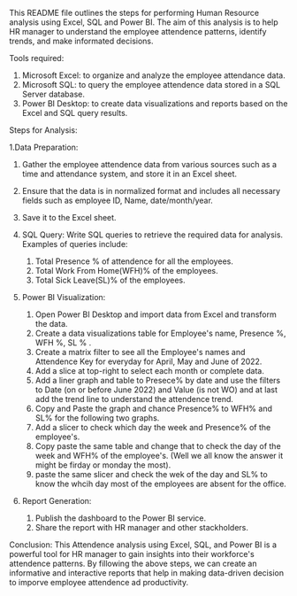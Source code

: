 This README file outlines the steps for performing Human Resource analysis using Excel, SQL and Power BI. The aim of this analysis is to help HR manager to understand the employee attendence patterns, identify trends, and make informated decisions.

Tools required:

1. Microsoft Excel: to organize and analyze the employee attendance data.
2. Microsoft SQL: to query the employee attendence data stored in a SQL Server database.
3. Power BI Desktop: to create data visualizations and reports based on the Excel and SQL query results.

Steps for Analysis:

1.Data Preparation:
  1. Gather the employee attendence data from various sources such as a time and attendance system, and store it in an Excel sheet.
  2. Ensure that the data is in normalized format and includes all necessary fields such as employee ID, Name, date/month/year.
  3. Save it to the Excel sheet.

2. SQL Query:
 Write SQL queries to retrieve the required data for analysis.
      Examples of queries include:
      1. Total Presence % of attendence for all the employees.
      2. Total Work From Home(WFH)% of the employees.
      3. Total Sick Leave(SL)% of the employees.
    
3. Power BI Visualization:
    1. Open Power BI Desktop and import data from Excel and transform the data.
    2. Create a data visualizations table for Employee's name, Presence %, WFH %, SL % .
    3. Create a matrix filter to see all the Employee's names and Attendence Key for everyday for April, May and June of 2022.
    4. Add a slice at top-right to select each month or complete data.
    5. Add a liner graph and table to Presece% by date and use the filters to Date (on or before June 2022) and Value   (is not WO) and at last add the trend                  line to understand the attendence trend. 
    6. Copy and Paste the graph and chance Presence% to WFH% and SL% for the following two graphs.
    7. Add a slicer to check which day the week and Presence% of the employee's.
    8. Copy paste the same table and change that to check the day of the week and WFH% of the employee's. (Well we all        know the answer it might be firday or             monday the most).
    9. paste the same slicer and check the wek of the day and SL% to know the whcih day most of the employees are            absent for the office.
    
4. Report Generation:

    1. Publish the dashboard to the Power BI service.
    2. Share the report with HR manager and other stackholders.
     
Conclusion:
         This Attendence analysis using Excel, SQL, and Power BI is a powerful tool for HR manager to gain insights into their workforce's attendence patterns. By fillowing the above steps, we can create an informative and interactive reports that help in making data-driven decision to imporve employee attendence ad productivity.
   
      
